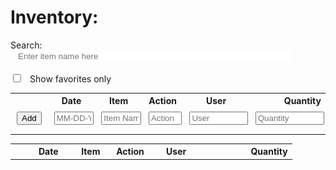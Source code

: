 <style>
    table {
        table-layout:fixed
    }

    .quantity {
        text-align:right
    }

    td {
        padding:5px 10px;
    }

    input.search {
        color: #434343;
        border: 0px;
        margin-left: 2%;
        width: 86.7%;
        white-space: nowrap
    }

    input.check {
        margin-right: 2%
    }

    input.adders{
        width:100%
    }
</style>

# Inventory:
<label for="searchBar"> Search: <input class="search" name="searchBar" id="searchBar" placeholder="Enter item name here"></label>
<br><br>
<label><input type="checkbox" class="check" id="checkBox" onclick="showFavorites(dataList)"> Show favorites only</label>
<!-- checkbox for showing only favorites -->

<table>
    <tr>
        <th style="width:auto"></th>
        <th style="width:15%">Date</th>
        <th style="width:15%">Item</th>
        <th style="width:13%">Action</th>
        <th style="width:auto">User</th>
        <th style="width:auto; text-align:right">Quantity</th>
    </tr>
    <tr>
        <td><button style="width:100%" type="submit" id="addButton" onclick="addData()">Add</button></td>
        <td><input class="adders" placeholder="MM-DD-YYYY" id="dateInput" pattern="[0-9]{2}-[0-9]{2}-[0-9]{2}"></td>
        <td><input class="adders" placeholder="Item Name" id="itemInput"></td>
        <td><input class="adders" placeholder="Action" id="actionInput"></td>
        <td><input class="adders" placeholder="User" id="userInput"></td>
        <td><input class="adders" placeholder="Quantity" id="quantityInput"></td>
    </tr>
    <tr><td></td><td colspan="5"><i id="textRow"></i></td></tr>
</table>

<table>
    <tbody id="bruh">
    <tr>
        <th style="width:auto"></th>
        <th style="width:15%">Date</th>
        <th style="width:15%">Item</th>
        <th style="width:13%">Action</th>
        <th style="width:auto">User</th>
        <th style="width:auto; text-align:right">Quantity</th>
    </tr>
    </tbody>
</table>

<script>
// Notes for making this work when we have backend:

// change images
// fix createRow
// change all the "list"

const options = {
  method: 'GET',
};

dataList = [
    {
        "id":1,
        "date":"01-05-2023",
        "action":"Shipped",
        "user":"aidenhuynh",
        "item":"Pencils",
        "quantity":"1500",
    },
    {
        "id":2,
        "date":"02-07-2023",
        "action":"Delivered",
        "user":"TheGerbil21",
        "item":"Pens",
        "quantity":"1000",
    },
    {
        "id":3,
        "date":"02-02-2023",
        "action":"Packaged",
        "user":"aidenhuynh",
        "item":"Markers",
        "quantity":"300",
    },
    {
        "id":4,
        "date":"01-15-2023",
        "action":"In Transit",
        "user":"aidenhuynh",
        "item":"Highlighters",
        "quantity":"100",
    },
    {
        "id":5,
        "date":"01-05-2023",
        "action":"Shipped",
        "user":"aidenhuynh",
        "item":"Pencils",
        "quantity":"1500",
    },
    {
        "id":6,
        "date":"02-07-2023",
        "action":"Delivered",
        "user":"TheGerbil21",
        "item":"Pens",
        "quantity":"1000",
    },
    {
        "id":7,
        "date":"02-02-2023",
        "action":"Packaged",
        "user":"aidenhuynh",
        "item":"Markers",
        "quantity":"300",
    },
    {
        "id":8,
        "date":"01-15-2023",
        "action":"In Transit",
        "user":"aidenhuynh",
        "item":"Highlighters",
        "quantity":"100",
    },
    {
        "id":9,
        "date":"01-05-2023",
        "action":"Shipped",
        "user":"aidenhuynh",
        "item":"Pencils",
        "quantity":"1500",
    },
    {
        "id":10,
        "date":"02-07-2023",
        "action":"Delivered",
        "user":"TheGerbil21",
        "item":"Pens",
        "quantity":"1000",
    },
    {
        "id":11,
        "date":"02-02-2023",
        "action":"Packaged",
        "user":"aidenhuynh",
        "item":"Markers",
        "quantity":"300",
    },
    {
        "id":12,
        "date":"01-15-2023",
        "action":"In Transit",
        "user":"aidenhuynh",
        "item":"Highlighters",
        "quantity":"100",
    },
]

// fetch('https://pokeapi.co/api/v2/pokemon/', options)
//     .then(response => response.json().then(data => {
//     for (let i = 0; i < data.length; i++) {
//         dataList.push(data.sample[i])
//     }
//     }))
// update when there is backend and remove that ugly list of dictionaries

var boxStatus = false

function getItems(list) {
    for (let i = 0; i < list.length; i++) {
        let starId = "Star: " + list[i]["id"]
        document.getElementById('bruh').innerHTML += '\
        <tr> \
            <td style="text-align:center"><img id="' + starId + `" onclick="favorite('` + starId + `')" src="images/graystar.png" height="40px" width="40px"></td>\
            <td>` + list[i]["date"] + `</td> \
            <td>` + list[i]["item"] + `</td> \
            <td>` + list[i]["action"] + `</td> \
            <td>` + list[i]["user"] + `</td> \
            <td class="quantity">` + list[i]["quantity"] + `</td> \
        </tr> \
        `

        for (let a = 0; a < localStorage.length; a++) {
            if (localStorage.getItem(localStorage.key(a)) == starId) {
                console.log("Favorited from localStorage: " + starId)
                document.getElementById(starId).src = 'images/star.png'
            }
        }
    }
}



function search(list) {
    document.getElementById('bruh').innerHTML = " \
    <tr> \
        <th style='width:auto'></th> \
        <th style='width:15%'>Date</th> \
        <th style='width:15%'>Item</th> \
        <th style='width:13%'>Action</th> \
        <th style='width:auto'>User</th> \
        <th style='width:auto; text-align:right'>Quantity</th> \
    </tr> \
    "

    results = []
    input = document.getElementById('searchBar').value.toLowerCase()

    if (input == "" || input == null) {
        getItems(dataList)
    }
    else {
        for (let i = 0; i < list.length; i++) {
            item = list[i]["item"].toLowerCase()

            if (item.includes(input) == true) {
                results.push(list[i])
            }
        }
        if (results.length == 0) {
            document.getElementById('bruh').innerHTML = " \
            <tr> \
                <th style='width:auto'></th> \
                <th style='width:15%'>Date</th> \
                <th style='width:15%'>Item</th> \
                <th style='width:13%'>Action</th> \
                <th style='width:auto'>User</th> \
                <th style='width:auto; text-align:right'>Quantity</th> \
            </tr> \
            <tr><td></td><td colspan='5'><i>No results found.</i></td></tr> \
            "
            getItems(dataList)
        }
        else {
        getItems(results)
        }
    }
}

function favorite(star) {
    var checked = false

    for (var i = 0; i < localStorage.length; i++){
            if (localStorage.getItem(localStorage.key(i)) == star) {
                console.log("Star Removed: " + star.slice(6))
                document.getElementById(star).src = 'images/graystar.png'
                localStorage.removeItem(star)
                checked = true  
            }
        }

        if (checked == false) {
            console.log("Star Added: " + star.slice(6))
            document.getElementById(star).src = 'images/star.png'
            localStorage.setItem(star, star)
        }
    if (boxStatus == true) {
        boxStatus = false
        showFavorites(dataList)
    }
}

function showFavorites(list) {
    var favoritesList = []

    if (boxStatus == false) {
        console.log('box status was false')
        for (let i = 0; i < localStorage.length; i++) {
            for (let k = 0; k < list.length; k++) {
                if (localStorage.getItem(localStorage.key(i)).slice(6) == list[k]["id"]) {
                    favoritesList.push(list[k])
                    console.log(favoritesList)
                }
            }
        }

        if (favoritesList.length !== 0) {

            document.getElementById('bruh').innerHTML = " \
                <tr> \
                    <th style='width:auto'></th> \
                    <th style='width:15%'>Date</th> \
                    <th style='width:15%'>Item</th> \
                    <th style='width:13%'>Action</th> \
                    <th style='width:auto'>User</th> \
                    <th style='width:auto; text-align:right'>Quantity</th> \
                </tr> \
                "
        
            for (let n = 0; n < favoritesList.length; n++) {
                var starId = localStorage.getItem(localStorage.key(n))


                document.getElementById('bruh').innerHTML += '\
                <tr> \
                    <td style="text-align:center"><img id="' + starId + `" onclick="favorite('` + starId + `')" src="images/star.png" height="40px" width="40px"></td>\
                    <td>` + list[n]["date"] + `</td> \
                    <td>` + list[n]["item"] + `</td> \
                    <td>` + list[n]["action"] + `</td> \
                    <td>` + list[n]["user"] + `</td> \
                    <td class="quantity">` + list[n]["quantity"] + `</td> \
                </tr>`
            }
        }
        else {
            document.getElementById('bruh').innerHTML = " \
            <tr> \
                <th style='width:auto'></th> \
                <th style='width:15%'>Date</th> \
                <th style='width:15%'>Item</th> \
                <th style='width:13%'>Action</th> \
                <th style='width:auto'>User</th> \
                <th style='width:auto; text-align:right'>Quantity</th> \
            </tr> \
            <tr><td></td><td colspan='5'><i>No favorites found.</i></td></tr> \
            "
            getItems(dataList)
        }
    
    boxStatus = true
    }

    else {
        console.log('box status was true')
        search(dataList)
        boxStatus = false
    }
    
}

function logStorage() {
    for (let i=0; i < localStorage.length; i++) {
        console.log(localStorage.key(i) + ": " + localStorage.getItem(localStorage.key(i)))
    }
}

function dateCheck(input) {
    if (input.length == 10 && isNaN(input.slice(0, 2)) && isNaN(input.slice(3, 5)) && isNaN(input.slice(6, 10)) && input.slice(2,3) == "-" && input.slice(5, 6) == "-") {
        return true
    }
    else {
        return false
    }
}

function addData() {
    missingFields = []
    textBox = document.getElementById('textRow')
    id = dataList.length + 1
    date = document.getElementById('dateInput').value
    item = document.getElementById('itemInput').value
    action = document.getElementById('actionInput').value
    user = document.getElementById('userInput').value
    quantity = document.getElementById('quantityInput').value

    if (date == "" || item == "" || action == "" || user == "" || quantity == "") {
        textBox.innerHTML = "<b>Invalid field(s): </b>"

        if (date == "") {
            missingFields.push("date")
        }
        if (item == "") {
            missingFields.push("item")
        }
        if (action == "") {
            missingFields.push("action")
        }
        if (user == "") {
            missingFields.push("user")
        }
        if (quantity == "") {
            missingFields.push("quantity")
        }

        for (let i = 0; i < missingFields.length - 1; i++) {
            textBox.innerHTML += missingFields[i] + ", "
        }

        textBox.innerHTML += "and " + missingFields[missingFields.length - 1] + "."
    }
    else {
    textBox.innerHTML = "Item successfully added"

        dataList.push(
            {
            "id":id,
            "date":date,
            "action":action,
            "user":user,
            "item":item,
            "quantity":quantity,
            }
        )
    
        search(dataList)
    }


}

searchBar.addEventListener("keyup", function() {
            search(dataList)
        }
    )

getItems(dataList)
</script>